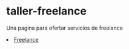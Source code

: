 # taller-freelance
Una pagina para ofertar servicios de freelance
<li><a href="freelance.html">Freelance</a></li>

